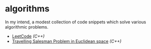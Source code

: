 
# algorithms

In my intend, a modest collection of code snippets which solve various algorithmic problems.

 * [LeetCode](LeetCode) _(C++)_
 * [Travelling Salesman Problem in Euclidean space](euclidean_travelling_salesman_problem/README.md) _(C++)_
